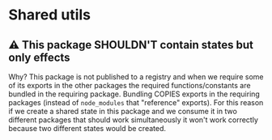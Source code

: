 # Shared utils

## ⚠️ This package SHOULDN'T contain states but only effects

Why? This package is not published to a registry and when we require some of its exports in the other packages the required functions/constants are bundled in the requiring package. Bundling COPIES exports in the requiring packages (instead of `node_modules` that "reference" exports). For this reason if we create a shared state in this package and we consume it in two different packages that should work simultaneously it won't work correctly because two different states would be created.
